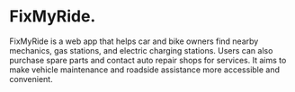 # FixMyRide.
FixMyRide is a web app that helps car and bike owners find nearby mechanics, gas stations, and electric charging stations. Users can also purchase spare parts and contact auto repair shops for services. It aims to make vehicle maintenance and roadside assistance more accessible and convenient.
